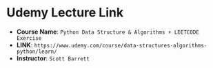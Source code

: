 # Udemy Lecture Link
- **Course Name**: `Python Data Structure & Algorithms + LEETCODE Exercise`
- **LINK**: `https://www.udemy.com/course/data-structures-algorithms-python/learn/`
- **Instructor**: `Scott Barrett`